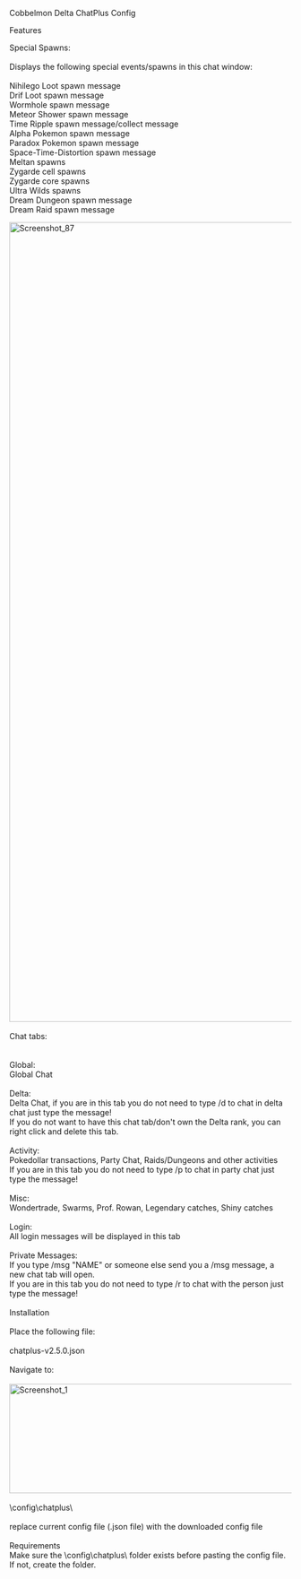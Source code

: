 Cobbelmon Delta ChatPlus Config

Features

Special Spawns:<br><br>
Displays the following special events/spawns in this chat window:
<br><br>
Nihilego Loot spawn message<br>
Drif Loot spawn message<br>
Wormhole spawn message<br>
Meteor Shower spawn message<br>
Time Ripple spawn message/collect message<br>
Alpha Pokemon spawn message<br>
Paradox Pokemon spawn message<br>
Space-Time-Distortion spawn message<br>
Meltan spawns<br>
Zygarde cell spawns<br>
Zygarde core spawns<br>
Ultra Wilds spawns<br>
Dream Dungeon spawn message<br>
Dream Raid spawn message<br>

<img width="2535" height="1427" alt="Screenshot_87" src="https://github.com/user-attachments/assets/bf1a96cc-4f1b-4984-95a4-a48a851be1ae" />
<br><br>
Chat tabs:<br>
<br><br>
Global:<br>
Global Chat
<br><br>
Delta:<br>
Delta Chat, if you are in this tab you do not need to type /d to chat in delta chat just type the message!<br>
If you do not want to have this chat tab/don't own the Delta rank, you can right click and delete this tab.
<br><br>
Activity:<br>
Pokedollar transactions, Party Chat, Raids/Dungeons and other activities<br>
If you are in this tab you do not need to type /p to chat in party chat just type the message!
<br><br>
Misc:<br>
Wondertrade, Swarms, Prof. Rowan, Legendary catches, Shiny catches
<br><br>
Login:<br>
All login messages will be displayed in this tab
<br><br>
Private Messages:<br>
If you type /msg "NAME" or someone else send you a /msg message, a new chat tab will open.<br>
If you are in this tab you do not need to type /r to chat with the person just type the message!
<br><br>
Installation<br><br>
Place the following file:
<br><br>
chatplus-v2.5.0.json
<br><br>
Navigate to:
<br><br>
<img width="2150" height="195" alt="Screenshot_1" src="https://github.com/user-attachments/assets/a0c5e26c-4814-4d2f-ad85-964ca0eac3b2" />
<br><br>
\config\chatplus\
<br><br>
replace current config file (.json file) with the downloaded config file
<br><br>
Requirements<br>
Make sure the \config\chatplus\ folder exists before pasting the config file. If not, create the folder.<br>
